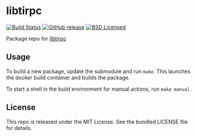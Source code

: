 libtirpc
==========

[![Build Status](https://img.shields.io/circleci/project/amylum/libtirpc/master.svg)](https://circleci.com/gh/amylum/libtirpc)
[![GitHub release](https://img.shields.io/github/release/amylum/libtirpc.svg)](https://github.com/amylum/libtirpc/releases)
[![BSD Licensed](http://img.shields.io/badge/license-BSD-green.svg)](https://tldrlegal.com/license/bsd-3-clause-license-(revised))

Package repo for [libtirpc](http://nfsv4.bullopensource.org/doc/tirpc_rpcbind.php)

## Usage

To build a new package, update the submodule and run `make`. This launches the docker build container and builds the package.

To start a shell in the build environment for manual actions, run `make manual`.

## License

This repo is released under the MIT License. See the bundled LICENSE file for details.

